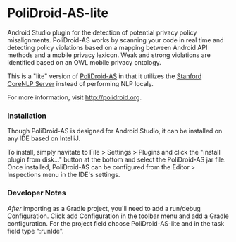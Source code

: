 # PoliDroid-AS-lite
Android Studio plugin for the detection of potential privacy policy misalignments. PoliDroid-AS works by scanning your code in real time and detecting policy violations based on a mapping between Android API methods and a mobile privacy lexicon. Weak and strong violations are identified based on an OWL mobile privacy ontology.

This is a "lite" version of [PoliDroid-AS](https://github.com/rslavin/PoliDroid-AS) in that it utilizes the [Stanford CoreNLP Server](https://stanfordnlp.github.io/CoreNLP/corenlp-server.html) instead of performing NLP localy.

For more information, visit http://polidroid.org.

### Installation
Though PoliDroid-AS is designed for Android Studio, it can be installed on any IDE based on IntelliJ. 

To install, simply navitate to File > Settings > Plugins and click the "Install plugin from disk..." button at the bottom and select the PoliDroid-AS jar file. Once installed, PoliDroid-AS can be configured from the Editor > Inspections menu in the IDE's settings.

### Developer Notes
_After_ importing as a Gradle project, you'll need to add a run/debug Configuration. Click add Configuration in the toolbar menu and add a Gradle configuration. For the project field choose PoliDroid-AS-lite and in the task field type ":runIde". 

